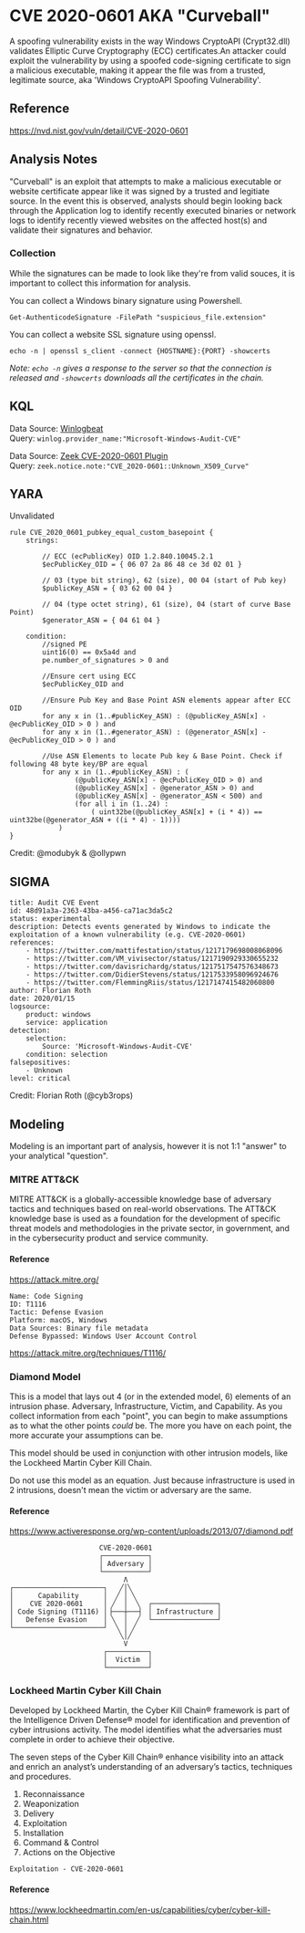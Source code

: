 # CVE 2020-0601 AKA "Curveball"
A spoofing vulnerability exists in the way Windows CryptoAPI (Crypt32.dll) validates Elliptic Curve Cryptography (ECC) certificates.An attacker could exploit the vulnerability by using a spoofed code-signing certificate to sign a malicious executable, making it appear the file was from a trusted, legitimate source, aka 'Windows CryptoAPI Spoofing Vulnerability'.

## Reference
https://nvd.nist.gov/vuln/detail/CVE-2020-0601

## Analysis Notes
"Curveball" is an exploit that attempts to make a malicious executable or website certificate appear like it was signed by a trusted and legitiate source. In the event this is observed, analysts should begin looking back through the Application log to identify recently executed binaries or network logs to identify recently viewed websites on the affected host(s) and validate their signatures and behavior. 

### Collection 
While the signatures can be made to look like they're from valid souces, it is important to collect this information for analysis. 

You can collect a Windows binary signature using Powershell.
```
Get-AuthenticodeSignature -FilePath "suspicious_file.extension"
```

You can collect a website SSL signature using openssl.
```
echo -n | openssl s_client -connect {HOSTNAME}:{PORT} -showcerts
```
*Note: `echo -n` gives a response to the server so that the connection is released and `-showcerts` downloads all the certificates in the chain.*


## KQL
Data Source: [Winlogbeat](https://www.elastic.co/beats/winlogbeat)  
Query: `winlog.provider_name:"Microsoft-Windows-Audit-CVE"`

Data Source: [Zeek CVE-2020-0601 Plugin](https://github.com/0xxon/cve-2020-0601-plugin)  
Query: `zeek.notice.note:"CVE_2020-0601::Unknown_X509_Curve"`

## YARA
Unvalidated
```
rule CVE_2020_0601_pubkey_equal_custom_basepoint {
    strings:
 
        // ECC (ecPublicKey) OID 1.2.840.10045.2.1
        $ecPublicKey_OID = { 06 07 2a 86 48 ce 3d 02 01 }
 
        // 03 (type bit string), 62 (size), 00 04 (start of Pub key)
        $publicKey_ASN = { 03 62 00 04 }
 
        // 04 (type octet string), 61 (size), 04 (start of curve Base Point)
        $generator_ASN = { 04 61 04 }
 
    condition:
        //signed PE
        uint16(0) == 0x5a4d and
        pe.number_of_signatures > 0 and
 
        //Ensure cert using ECC
        $ecPublicKey_OID and
 
        //Ensure Pub Key and Base Point ASN elements appear after ECC OID
        for any x in (1..#publicKey_ASN) : (@publicKey_ASN[x] - @ecPublicKey_OID > 0 ) and
        for any x in (1..#generator_ASN) : (@generator_ASN[x] - @ecPublicKey_OID > 0 ) and
 
        //Use ASN Elements to locate Pub key & Base Point. Check if following 48 byte key/BP are equal
        for any x in (1..#publicKey_ASN) : (
                (@publicKey_ASN[x] - @ecPublicKey_OID > 0) and
                (@publicKey_ASN[x] - @generator_ASN > 0) and
                (@publicKey_ASN[x] - @generator_ASN < 500) and
                (for all i in (1..24) :
                    ( uint32be(@publicKey_ASN[x] + (i * 4)) == uint32be(@generator_ASN + ((i * 4) - 1))))
            )
}
```
Credit: @modubyk & @ollypwn

## SIGMA
```
title: Audit CVE Event
id: 48d91a3a-2363-43ba-a456-ca71ac3da5c2
status: experimental
description: Detects events generated by Windows to indicate the exploitation of a known vulnerability (e.g. CVE-2020-0601)
references:
    - https://twitter.com/mattifestation/status/1217179698008068096
    - https://twitter.com/VM_vivisector/status/1217190929330655232
    - https://twitter.com/davisrichardg/status/1217517547576348673
    - https://twitter.com/DidierStevens/status/1217533958096924676
    - https://twitter.com/FlemmingRiis/status/1217147415482060800
author: Florian Roth
date: 2020/01/15
logsource:
    product: windows
    service: application
detection:
    selection:
        Source: 'Microsoft-Windows-Audit-CVE'
    condition: selection
falsepositives:
    - Unknown
level: critical
```
Credit: Florian Roth (@cyb3rops)

## Modeling
Modeling is an important part of analysis, however it is not 1:1 "answer" to your analytical "question". 

### MITRE ATT&CK
MITRE ATT&CK is a globally-accessible knowledge base of adversary tactics and techniques based on real-world observations. The ATT&CK knowledge base is used as a foundation for the development of specific threat models and methodologies in the private sector, in government, and in the cybersecurity product and service community.

#### Reference
https://attack.mitre.org/

```
Name: Code Signing
ID: T1116
Tactic: Defense Evasion
Platform: macOS, Windows
Data Sources: Binary file metadata
Defense Bypassed: Windows User Account Control
```
https://attack.mitre.org/techniques/T1116/

### Diamond Model
This is a model that lays out 4 (or in the extended model, 6) elements of an intrusion phase. Adversary, Infrastructure, Victim, and Capability. As you collect information from each "point", you can begin to make assumptions as to what the other points _could_ be. The more you have on each point, the more accurate your assumptions can be. 

This model should be used in conjunction with other intrusion models, like the Lockheed Martin Cyber Kill Chain.

Do not use this model as an equation. Just because infrastructure is used in 2 intrusions, doesn't mean the victim or adversary are the same.

#### Reference
https://www.activeresponse.org/wp-content/uploads/2013/07/diamond.pdf

```
                      CVE-2020-0601
                      ┌───────────┐                 
                      │ Adversary │                 
                      └───────────┘                 
                            Λ                       
┌──────────────────────┐   ╱│╲                      
│      Capability      │  ╱ │ ╲                     
│    CVE 2020-0601     │ ╱  │  ╲  ┌────────────────┐
│ Code Signing (T1116) │▕───┼───▏ │ Infrastructure │
│   Defense Evasion    │ ╲  │  ╱  └────────────────┘
└──────────────────────┘  ╲ │ ╱                     
                           ╲│╱                      
                            V                       
                       ┌──────────┐                 
                       │  Victim  │                 
                       └──────────┘                 
```

### Lockheed Martin Cyber Kill Chain
Developed by Lockheed Martin, the Cyber Kill Chain® framework is part of the Intelligence Driven Defense® model for identification and prevention of cyber intrusions activity. The model identifies what the adversaries must complete in order to achieve their objective.

The seven steps of the Cyber Kill Chain® enhance visibility into an attack and enrich an analyst’s understanding of an adversary’s tactics, techniques and procedures.

1. Reconnaissance
1. Weaponization
1. Delivery
1. Exploitation
1. Installation
1. Command & Control
1. Actions on the Objective

```
Exploitation - CVE-2020-0601
```

#### Reference
https://www.lockheedmartin.com/en-us/capabilities/cyber/cyber-kill-chain.html
